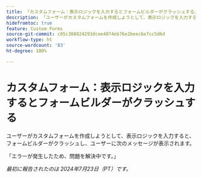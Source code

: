 ```yaml
---
title: 「カスタムフォーム：表示ロジックを入力するとフォームビルダーがクラッシュする」
description: 「ユーザーがカスタムフォームを作成しようとして、表示ロジックを入力すると、フォームビルダーがクラッシュし、ユーザーにメッセージが表示されます。」
hidefromtoc: true
feature: Custom Forms
source-git-commit: c05c388824293dcee4074eb76e2beec6e7cc5d6d
workflow-type: ht
source-wordcount: '83'
ht-degree: 100%

---
```



# カスタムフォーム：表示ロジックを入力するとフォームビルダーがクラッシュする

ユーザーがカスタムフォームを作成しようとして、表示ロジックを入力すると、フォームビルダーがクラッシュし、ユーザーに次のメッセージが表示されます。

「エラーが発生したため、問題を解決中です。」

_最初に報告されたのは 2024年7月23日（PT）です。_
